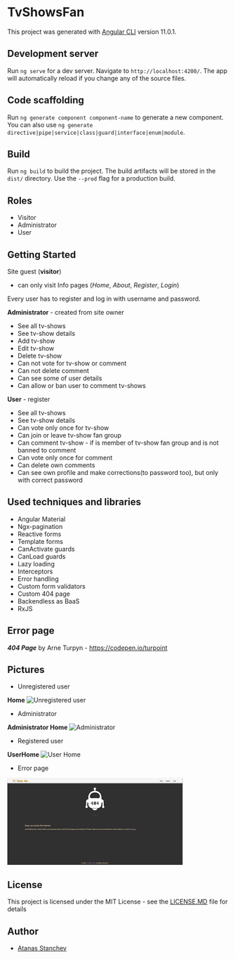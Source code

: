 # TvShowsFan

This project was generated with [Angular CLI](https://github.com/angular/angular-cli) version 11.0.1.

## Development server

Run `ng serve` for a dev server. Navigate to `http://localhost:4200/`. The app will automatically reload if you change any of the source files.

## Code scaffolding

Run `ng generate component component-name` to generate a new component. You can also use `ng generate directive|pipe|service|class|guard|interface|enum|module`.

## Build

Run `ng build` to build the project. The build artifacts will be stored in the `dist/` directory. Use the `--prod` flag for a production build.

## Roles

* Visitor
* Administrator
* User

## Getting Started

Site guest (**visitor**)
* can only visit Info pages (*Home*, *About*, *Register*, *Login*)

Every user has to register and log in with username and password.


**Administrator** - created from site owner
* See all tv-shows
* See tv-show details
* Add tv-show
* Edit tv-show
* Delete tv-show
* Can not vote for tv-show or comment
* Can not delete comment
* Can see some of user details
* Can allow or ban user to comment tv-shows


**User** - register
* See all tv-shows
* See tv-show details
* Can vote only once for tv-show
* Can join or leave tv-show fan group
* Can comment tv-show - if is member of tv-show fan group and is not banned to comment
* Can vote only once for comment
* Can delete own comments
* Can see own profile and make corrections(to password too), but only with correct password


## Used techniques and libraries
* Angular Material
* Ngx-pagination
* Reactive forms
* Template forms
* CanActivate guards
* CanLoad guards
* Lazy loading
* Interceptors
* Error handling
* Custom form validators
* Custom 404 page
* Backendless as BaaS
* RxJS

## Error page
***404 Page*** by Arne Turpyn - https://codepen.io/turpoint

## Pictures

* Unregistered user

**Home**
![Unregistered user](https://github.com/astanchev/...png)


* Administrator

**Administrator Home**
![Administrator](https://github.com/astanchev/...png)


* Registered user

**UserHome**
![User Home](https://github.com/astanchev/...png)

* Error page

![User Home](https://github.com/astanchev/TV-Shows-Fan/blob/master/images/404.png)

## License

This project is licensed under the MIT License - see the [LICENSE.MD](LICENSE.MD) file for details

## Author

- [Atanas Stanchev](https://github.com/astanchev)
